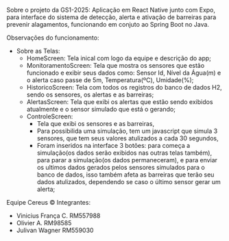 Sobre o projeto da GS1-2025: Aplicação em React Native junto com Expo, para interface do sistema de detecção, 
alerta e ativação de barreiras para prevenir alagamentos,
funcionando em conjuto ao Spring Boot no Java.

Observações do funcionamento:
  - Sobre as Telas:
    - HomeScreen: Tela inical com logo da equipe e descrição do app;
    - MonitoramentoScreen: Tela que mostra os sensores que estão funcionado e exibir seus dados como:
        Sensor Id,
        Nível da Água(m) e o alerta caso passe de 5m,
        Temperatura(ºC),
        Umidade(%);
    - HistoricoScreen: Tela com todos os registros do banco de dados H2, sendo os sensores, os alertas e as barreiras;
    - AlertasScreen: Tela que exibi os alertas que estão sendo exibidos atualmente e o sensor simulado que está o gerando;
    - ControleScreen:
      - Tela que exibi os sensores e as barreiras,
      - Para possibilida uma simulação, tem um javascript que simula 3 sensores, que tem seus valores atulizados a cada 30 segundos,
      - Foram inseridos na interface 3 botões: para começa a simulação(os dados serão exibidos nas outras telas também), para parar a simulação(os dados permaneceram), e para enviar os ultimos
        dados gerados pelos sensores simulados para o banco de dados, isso também afeta as barreiras que terão seu dados atulizados, dependendo se caso o último sensor gerar um alerta;  
        
Equipe Cereus © Integrantes:
- Vinicius França C. RM557988
- Olivier A. RM98585
- Julivan Wagner RM559030
